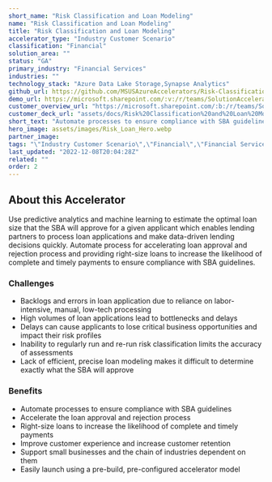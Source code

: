 ```yaml
---
short_name: "Risk Classification and Loan Modeling"
name: "Risk Classification and Loan Modeling"
title: "Risk Classification and Loan Modeling"
accelerator_type: "Industry Customer Scenario"
classification: "Financial"
solution_area: ""
status: "GA"
primary_industry: "Financial Services"
industries: ""
technology_stack: "Azure Data Lake Storage,Synapse Analytics"
github_url: https://github.com/MSUSAzureAccelerators/Risk-Classification-and-Loan-Modeling-Accelerator
demo_url: https://microsoft.sharepoint.com/:v:/r/teams/SolutionAcceleratorsPartnerForum/Shared%20Documents/General/MSUS%20Azure%20Accelerator%20Assets/Risk%20Classification%20and%20Loan%20Modeling/POV_demo_Risk%20Classification%20and%20Loan%20Modeling.mp4?csf=1&web=1&e=xHjhm1
customer_overview_url: "https://microsoft.sharepoint.com/:b:/r/teams/SolutionAcceleratorsPartnerForum/Shared%20Documents/General/MSUS%20Azure%20Accelerator%20Assets/Risk%20Classification%20and%20Loan%20Modeling/Risk%20%26%20Loan%20Overview.pdf?csf=1&web=1&e=bpXu9U"
customer_deck_url: "assets/docs/Risk%20Classification%20and%20Loan%20Modeling%20Customer%20Deck.pdf"
short_text: "Automate processes to ensure compliance with SBA guidelines."
hero_image: assets/images/Risk_Loan_Hero.webp
partner_image: 
tags: "\"Industry Customer Scenario\",\"Financial\",\"Financial Services\",\"Azure Data Lake Storage\",\"Synapse Analytics\",\"GA\""
last_updated: "2022-12-08T20:04:28Z"
related: ""
order: 2
---
```

## About this Accelerator

Use predictive analytics and machine learning to estimate the optimal loan size that the SBA will approve for a given applicant which enables lending partners to process loan applications and make data-driven lending decisions quickly. Automate process for accelerating loan approval and rejection process and providing right-size loans to increase the likelihood of complete and timely payments to ensure compliance with SBA guidelines.

### Challenges
* Backlogs and errors in loan application due to reliance on labor-intensive, manual, low-tech processing
* High volumes of loan applications lead to bottlenecks and delays
* Delays can cause applicants to lose critical business opportunities and impact their risk profiles
* Inability to regularly run and re-run risk classification limits the accuracy of assessments
* Lack of efficient, precise loan modeling makes it difficult to determine exactly what the SBA will approve

### Benefits
* Automate processes to ensure compliance with SBA guidelines
* Accelerate the loan approval and rejection process
* Right-size loans to increase the likelihood of complete and timely payments
* Improve customer experience and increase customer retention
* Support small businesses and the chain of industries dependent on them
* Easily launch using a pre-build, pre-configured accelerator model